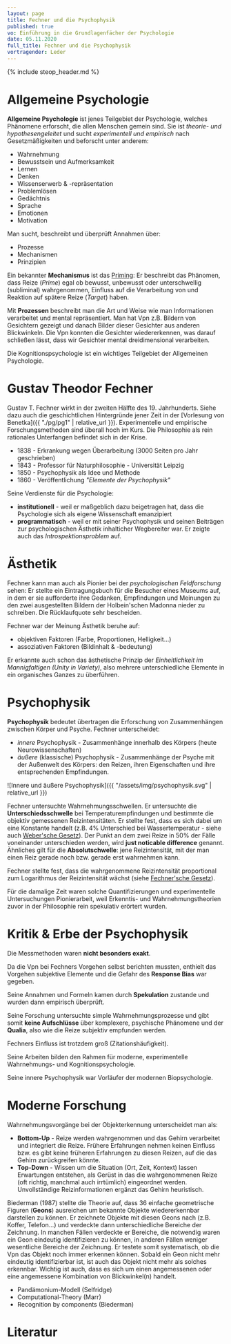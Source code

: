 ```yaml
---
layout: page
title: Fechner und die Psychophysik
published: true
vo: Einführung in die Grundlagenfächer der Psychologie
date: 05.11.2020
full_title: Fechner und die Psychophysik
vortragender: Leder
---
```

{% include steop_header.md %}

# Allgemeine Psychologie

**Allgemeine Psychologie** ist jenes Teilgebiet der Psychologie, welches Phänomene erforscht, die allen Menschen gemein sind. Sie ist _theorie- und hypothesengeleitet_ und sucht _experimentell und empirisch_ nach Gesetzmäßigkeiten und beforscht unter anderem:
* Wahrnehmung
* Bewusstsein und Aufmerksamkeit
* Lernen
* Denken
* Wissenserwerb & -repräsentation
* Problemlösen
* Gedächtnis
* Sprache
* Emotionen
* Motivation

Man sucht, beschreibt und überprüft Annahmen über:
* Prozesse
* Mechanismen
* Prinzipien

Ein bekannter **Mechanismus** ist das [Priming](https://dorsch.hogrefe.com/stichwort/priming): Er beschreibt das Phänomen, dass Reize (_Prime_) egal ob bewusst, unbewusst oder unterschwellig (subliminal) wahrgenommen, Einfluss auf die Verarbeitung von und Reaktion auf spätere Reize (_Target_) haben.

Mit **Prozessen** beschreibt man die Art und Weise wie man Informationen verarbeitet und mental repräsentiert. Man hat Vpn z.B. Bildern von Gesichtern gezeigt und danach Bilder dieser Gesichter aus anderen Blickwinkeln. Die Vpn konnten die Gesichter wiedererkennen, was darauf schließen lässt, dass wir Gesichter mental dreidimensional verarbeiten.

Die Kognitionspsychologie ist ein wichtiges Teilgebiet der Allgemeinen Psychologie.

# Gustav Theodor Fechner

Gustav T. Fechner wirkt in der zweiten Hälfte des 19. Jahrhunderts. Siehe dazu auch die geschichtlichen Hintergründe jener Zeit in der [Vorlesung von Benetka]({{ "./pg/pg1" | relative_url }}). Experimentelle und empirische Forschungsmethoden sind überall hoch im Kurs. Die Philosophie als rein rationales Unterfangen befindet sich in der Krise.
* 1838 - Erkrankung wegen Überarbeitung (3000 Seiten pro Jahr geschrieben)
* 1843 - Professor für Naturphilosophie - Universität Leipzig
* 1850 - Psychophysik als Idee und Methode
* 1860 - Veröffentlichung _"Elemente der Psychophysik"_

Seine Verdienste für die Psychologie:
* **institutionell** - weil er maßgeblich dazu beigetragen hat, dass die Psychologie sich als eigene Wissenschaft emanzipiert
* **programmatisch** - weil er mit seiner Psychophysik und seinen Beiträgen zur psychologischen Ästhetik inhalticher Wegbereiter war. Er zeigte auch das _Introspektionsproblem_ auf.

# Ästhetik

Fechner kann man auch als Pionier bei der _psychologischen Feldforschung_ sehen: Er stellte ein Eintragungsbuch für die Besucher eines Museums auf, in dem er sie aufforderte ihre Gedanken, Empfindungen und Meinungen zu den zwei ausgestellten Bildern der Holbein'schen Madonna nieder zu schreiben. Die Rücklaufquote sehr bescheiden.

Fechner war der Meinung Ästhetik beruhe auf:
* objektiven Faktoren (Farbe, Proportionen, Helligkeit...)
* assoziativen Faktoren (Bildinhalt & -bedeutung)

Er erkannte auch schon das ästhetische Prinzip der _Einheitlichkeit im Mannigfaltigen (Unity in Variety)_, also mehrere unterschiedliche Elemente in ein organisches Ganzes zu überführen.

# Psychophysik

**Psychophysik** bedeutet übertragen die Erforschung von Zusammenhängen zwischen Körper und Psyche. Fechner unterscheidet:
* _innere_ Psychophysik - Zusammenhänge innerhalb des Körpers (heute Neurowissenschaften)
* _äußere_ (klassische) Psychophysik - Zusammenhänge der Psyche mit der Außenwelt des Körpers: den Reizen, ihren Eigenschaften und ihre entsprechenden Empfindungen.

![Innere und äußere Psychophysik]({{ "/assets/img/psychophysik.svg" | relative_url }})

Fechner untersuchte Wahrnehmungsschwellen. Er untersuchte die **Unterschiedsschwelle** bei Temperaturempfindungen und bestimmte die objektiv gemessenen Reizintensitäten. Er stellte fest, dass es sich dabei um eine Konstante handelt (z.B. 4% Unterschied bei Wassertemperatur - siehe auch [Weber'sche Gesetz](https://de.wikipedia.org/wiki/Weber-Fechner-Gesetz#Webersches_Gesetz)). Der Punkt an dem zwei Reize in 50% der Fälle voneinander unterschieden werden, wird **just noticable difference** genannt. Ähnliches gilt für die **Absolutschwelle**: jene Reizintensität, mit der man einen Reiz gerade noch bzw. gerade erst wahrnehmen kann.

Fechner stellte fest, dass die wahrgenommene Reizintensität proportional zum Logarithmus der Reizintensität wächst (siehe [Fechner'sche Gesetz](https://en.wikipedia.org/wiki/Weber%E2%80%93Fechner_law#Fechner's_law)).

Für die damalige Zeit waren solche Quantifizierungen und experimentelle Untersuchungen Pionierarbeit, weil Erkenntis- und Wahrnehmungstheorien zuvor in der Philosophie rein spekulativ erörtert wurden.

# Kritik & Erbe der Psychophysik

Die Messmethoden waren **nicht besonders exakt**.

Da die Vpn bei Fechners Vorgehen selbst berichten mussten, enthielt das Vorgehen subjektive Elemente und die Gefahr des **Response Bias** war gegeben.

Seine Annahmen und Formeln kamen durch **Spekulation** zustande und wurden dann empirisch überprüft.

Seine Forschung untersuchte simple Wahrnehmungsprozesse und gibt somit **keine Aufschlüsse** über komplexere, psychische Phänomene und der **Qualia**, also wie die Reize subjektiv empfunden werden.

Fechners Einfluss ist trotzdem groß (Zitationshäufigkeit).

Seine Arbeiten bilden den Rahmen für moderne, experimentelle Wahrnehmungs- und Kognitionspsychologie.

Seine innere Psychophysik war Vorläufer der modernen Biopsychologie.

# Moderne Forschung

Wahrnehmungsvorgänge bei der Objekterkennung unterscheidet man als:
* **Bottom-Up** - Reize werden wahrgenommen und das Gehirn verarbeitet und integriert die Reize. Frühere Erfahrungen nehmen keinen Einfluss bzw. es gibt keine früheren Erfahrungen zu diesen Reizen, auf die das Gehirn zurückgreifen könnte.
* **Top-Down** - Wissen um die Situation (Ort, Zeit, Kontext) lassen Erwartungen entstehen, als Gerüst in das die wahrgenommenen Reize (oft richtig, manchmal auch irrtümlich) eingeordnet werden. Unvollständige Reizinformationen ergänzt das Gehirn heuristisch.

Biederman (1987) stellte die Theorie auf, dass 36 einfache geometrische Figuren (**Geons**) ausreichen um bekannte Objekte wiedererkennbar darstellen zu können. Er zeichnete Objekte mit diesen Geons nach (z.B. Koffer, Telefon...) und verdeckte dann unterschiedliche Bereiche der Zeichnung. In manchen Fällen verdeckte er Bereiche, die notwendig waren ein Geon eindeutig identifizieren zu können, in anderen Fällen weniger wesentliche Bereiche der Zeichnung. Er testete somit systematisch, ob die Vpn das Objekt noch immer erkennen können. Sobald ein Geon nicht mehr eindeutig identifizierbar ist, ist auch das Objekt nicht mehr als solches erkennbar. Wichtig ist auch, dass es sich um einen angemessenen oder eine angemessene Kombination von Blickwinkel(n) handelt.

* Pandämonium-Modell (Selfridge)
* Computational-Theory (Marr)
* Recognition by components (Biederman)

# Literatur
